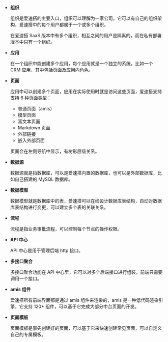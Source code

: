 - **组织**

  组织是爱速搭的主要入口，组织可以理解为一家公司，它可以有自己的组织架构，爱速搭中的每个用户都属于一个或多个组织。

  在爱速搭 SaaS 版本中有多个组织，相互之间的用户是隔离的，而在私有部署版本中只有一个组织。

- **应用**

  在一个组织中能创建多个应用，每个应用就是一个独立的系统，比如一个 CRM 应用，其中包括页面及应用内角色。

- **页面**

  应用中可以创建多个页面，应用在实际使用时就是访问这些页面，爱速搭支持支持 6 种页面类型：

  - 普通页面（amis）
  - 模型页面
  - 富文本页面
  - Markdown 页面
  - 外部链接
  - 嵌入外部页面

  页面会在左侧导航中显示，有树形层级关系。

* **数据源**

  数据源就是指数据库，可以是爱速搭内置的数据库，也可以是外部数据库，比如自己搭建的 MySQL 数据库。

* **数据模型**

  数据模型就是数据库中的表，爱速搭可以在线设计数据库表结构，自动对数据库表结构进行变更，可以建立多个表的关联关系。

* **流程**

  流程是指业务审批流程，可以控制每个节点的操作权限。

* **API 中心**

  API 中心是用于管理后端 http 接口。

* **多接口聚合**

  多接口聚合功能在 API 中心里，它可以对多个后端接口进行组装，前端只需要调用一个接口。

* **amis 组件**

  爱速搭所有前端界面都是通过 amis 组件来渲染的，amis 是一种低代码渲染引擎，它支持 120+ 组件，可以基于它完成大部分中台页面的开发。

* **页面模板**

  页面模板是事先创建好的页面，可以基于它来快速创建常见页面，可以自定义自己的专属模板。
